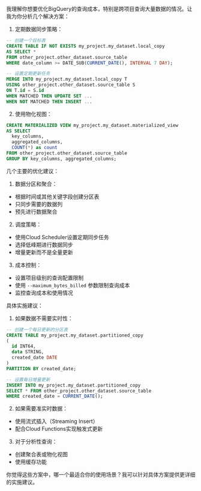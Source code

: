 我理解你想要优化BigQuery的查询成本，特别是跨项目查询大量数据的情况。让我为你分析几个解决方案：

1. 定期数据同步策略：
```sql
-- 创建一个目标表
CREATE TABLE IF NOT EXISTS my_project.my_dataset.local_copy
AS SELECT *
FROM other_project.other_dataset.source_table
WHERE date_column >= DATE_SUB(CURRENT_DATE(), INTERVAL 7 DAY);

-- 设置定期更新任务
MERGE INTO my_project.my_dataset.local_copy T
USING other_project.other_dataset.source_table S
ON T.id = S.id
WHEN MATCHED THEN UPDATE SET ...
WHEN NOT MATCHED THEN INSERT ...
```

2. 使用物化视图：
```sql
CREATE MATERIALIZED VIEW my_project.my_dataset.materialized_view
AS SELECT
  key_columns,
  aggregated_columns,
  COUNT(*) as count
FROM other_project.other_dataset.source_table
GROUP BY key_columns, aggregated_columns;
```

几个主要的优化建议：

1. 数据分区和聚合：
- 根据时间或其他关键字段创建分区表
- 只同步需要的数据列
- 预先进行数据聚合

2. 调度策略：
- 使用Cloud Scheduler设置定期同步任务
- 选择低峰期进行数据同步
- 增量更新而不是全量更新

3. 成本控制：
- 设置项目级别的查询配置限制
- 使用 `--maximum_bytes_billed` 参数限制查询成本
- 监控查询成本和使用情况

具体实施建议：

1. 如果数据不需要实时性：
```sql
-- 创建一个每日更新的分区表
CREATE TABLE my_project.my_dataset.partitioned_copy
(
  id INT64,
  data STRING,
  created_date DATE
)
PARTITION BY created_date;

-- 设置每日增量更新
INSERT INTO my_project.my_dataset.partitioned_copy
SELECT * FROM other_project.other_dataset.source_table
WHERE created_date = CURRENT_DATE();
```

2. 如果需要准实时数据：
- 使用流式插入（Streaming Insert）
- 配合Cloud Functions实现触发式更新

3. 对于分析性查询：
- 创建聚合表或物化视图
- 使用缓存功能

你觉得这些方案中，哪一个最适合你的使用场景？我可以针对具体方案提供更详细的实施建议。​​​​​​​​​​​​​​​​
